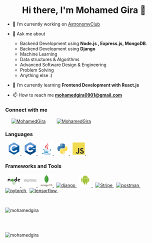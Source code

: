 
<!--
**MohamedGira/MohamedGira** is a ✨ _special_ ✨ repository because its `README.md` (this file) appears on your GitHub profile.

Here are some ideas to get you started:

- 🔭 I’m currently working on ...
- 🌱 I’m currently learning ...
- 👯 I’m looking to collaborate on ...
- 🤔 I’m looking for help with ...
- 💬 Ask me about ...
- 📫 How to reach me: ...
- 😄 Pronouns: ...
- ⚡ Fun fact: ...
-->

<h1 align="center">Hi there, I'm Mohamed Gira 👋</h1>


- 🔭 I’m currently working on [AstronomyClub](https://github.com/MohamedGira/Astronomy-Club)

- 💬 Ask me about 
  - Backend Development using **Node.js , Express.js, MongoDB**.
  - Backend Development using **Django**
  - Machine Learning
  - Data structures & Algorithms
  - Advanced Software Design & Engineering
  - Problem Solving
  - Anything else :)

- 🌱 I’m currently learning **Frontend Development with React.js**

- 📫 How to reach me **mohamedgira0901@gmail.com**


<h3 align="left">Connect with me</h3>
<p align="left" style="display:flex; gap: 16px; flex-wrap: wrap;">
&nbsp;
<a href="https://www.linkedin.com/in/mohamed-gira-604a4b209/" target="blank"><img align="center" src="https://raw.githubusercontent.com/rahuldkjain/github-profile-readme-generator/master/src/images/icons/Social/linked-in-alt.svg" alt="MohamedGira" height="30" width="auto" /></a>
&nbsp;
<a href="https://facebook.com/profile.php?id=100010022885341" target="blank"><img align="center" src="https://raw.githubusercontent.com/rahuldkjain/github-profile-readme-generator/master/src/images/icons/Social/facebook.svg" alt="MohamedGira" height="30" width="auto" /></a>
</p>

<h3 align="left">Languages</h3>
<p align="left">
&nbsp;
<a href="https://www.cprogramming.com/" target="_blank" rel="noreferrer">
    <img src="https://raw.githubusercontent.com/devicons/devicon/master/icons/c/c-original.svg" alt="c" width="40"
        height="40" />
</a>
&nbsp
<a href="https://www.w3schools.com/cpp/" target="_blank" rel="noreferrer">
    <img src="https://raw.githubusercontent.com/devicons/devicon/master/icons/cplusplus/cplusplus-original.svg"
        alt="cplusplus" width="40" height="40" />
</a> &nbsp
<a href="https://www.java.com" target="_blank" rel="noreferrer">
    <img src="https://raw.githubusercontent.com/devicons/devicon/master/icons/java/java-original.svg" alt="java"
        width="40" height="40" />
</a> &nbsp
<a href="https://www.python.org" target="_blank" rel="noreferrer">
    <img src="https://raw.githubusercontent.com/devicons/devicon/master/icons/python/python-original.svg"
        alt="python" width="40" height="40" />
</a> &nbsp
<a href="https://developer.mozilla.org/en-US/docs/Web/JavaScript" target="_blank" rel="noreferrer">
    <img src="https://raw.githubusercontent.com/devicons/devicon/master/icons/javascript/javascript-original.svg"
        alt="javascript" width="40" height="40" />
</a> &nbsp
</p>

<h3 align="left">Frameworks and Tools</h3>
<p  align="left">
&nbsp;
<a href="https://nodejs.org" target="_blank" rel="noreferrer">
    <img src="https://raw.githubusercontent.com/devicons/devicon/master/icons/nodejs/nodejs-original-wordmark.svg"
        alt="nodejs" width="40" height="40" />
</a> &nbsp
<a href="https://expressjs.com" target="_blank" rel="noreferrer">
    <img src="https://raw.githubusercontent.com/devicons/devicon/master/icons/express/express-original-wordmark.svg"
        alt="express" width="40" height="40" />
</a> &nbsp
<a href="https://www.mongodb.com/" target="_blank" rel="noreferrer">
    <img src="https://raw.githubusercontent.com/devicons/devicon/master/icons/mongodb/mongodb-original-wordmark.svg"
        alt="mongodb" width="40" height="40" />
</a> &nbsp
<a href="https://www.djangoproject.com/" target="_blank" rel="noreferrer">
    <img src="https://cdn.worldvectorlogo.com/logos/django.svg" alt="django" width="40" height="40" />
</a> &nbsp
<a href="https://developer.android.com" target="_blank" rel="noreferrer">
    <img src="https://raw.githubusercontent.com/devicons/devicon/master/icons/android/android-original-wordmark.svg"
        alt="android" width="40" height="40" />
</a> &nbsp
<a href="https://stripe.com/docs" target="_blank" rel="noreferrer"> <img src="https://upload.wikimedia.org/wikipedia/commons/thumb/b/ba/Stripe_Logo%2C_revised_2016.svg/1280px-Stripe_Logo%2C_revised_2016.svg.png" alt="Stripe" width="auto" height="40"/> </a> 
&nbsp
<a href="https://postman.com" target="_blank" rel="noreferrer">
    <img src="https://www.vectorlogo.zone/logos/getpostman/getpostman-icon.svg" alt="postman" width="40"
        height="40" />
</a> &nbsp
<a href="https://pytorch.org/" target="_blank" rel="noreferrer">
    <img src="https://www.vectorlogo.zone/logos/pytorch/pytorch-icon.svg" alt="pytorch" width="40" height="40" />
</a> &nbsp
<a href="https://www.tensorflow.org" target="_blank" rel="noreferrer">
    <img src="https://www.vectorlogo.zone/logos/tensorflow/tensorflow-icon.svg" alt="tensorflow" width="40"
        height="40" />
</a> &nbsp

</p>
</br>

<p><img align="center" src="https://github-readme-stats-mohamedgira09.vercel.app//api?username=mohamedgira&show_icons=true&locale=en" alt="mohamedgira" /></p>
</br>
<!--<p><img align="center" src="https://github-readme-streak-stats.herokuapp.com/?user=mohamedgira&" alt="mohamedgira" /></p>-->
</br>
<p align="left"> <img src="https://komarev.com/ghpvc/?username=mohamedgira&label=Profile%20views&color=0e75b6&style=flat" alt="mohamedgira" /> </p>
